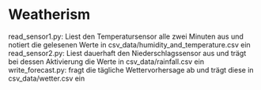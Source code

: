 # Weatherism

read_sensor1.py: Liest den Temperatursensor alle zwei Minuten aus und notiert die gelesenen Werte in csv_data/humidity_and_temperature.csv ein
read_sensor2.py: Liest dauerhaft den Niederschlagssensor aus und trägt bei dessen Aktivierung die Werte in csv_data/rainfall.csv ein
write_forecast.py: fragt die tägliche Wettervorhersage ab und trägt diese in csv_data/wetter.csv ein